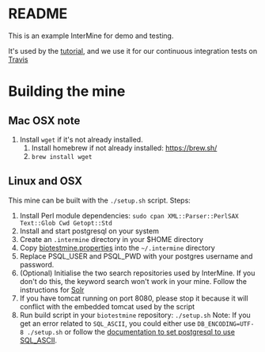 # README

This is an example InterMine for demo and testing.

It's used by the [tutorial](http://intermine.readthedocs.io/en/latest/get-started/tutorial), and we use it for our continuous integration tests on [Travis](https://travis-ci.org/intermine/intermine/builds)

# Building the mine

## Mac OSX note
1. Install `wget` if it's not already installed.
    1. Install homebrew if not already installed: https://brew.sh/ 
    2. `brew install wget`

## Linux and OSX

This mine can be built with the `./setup.sh` script.  Steps:

1. Install Perl module dependencies: `sudo cpan XML::Parser::PerlSAX Text::Glob Cwd Getopt::Std`
1. Install and start postgresql on your system
1. Create an `.intermine` directory in your $HOME directory
1. Copy [biotestmine.properties](https://github.com/intermine/biotestmine/blob/master/data/biotestmine.properties) into the  `~/.intermine` directory
1. Replace PSQL_USER and PSQL_PWD with your postgres username and password.
1. (Optional) Initialise the two search repositories used by InterMine. If you don't do this, the keyword search won't work in your mine. Follow the instructions for [Solr](https://intermine.readthedocs.io/en/latest/system-requirements/software/solr/)
1. If you have tomcat running on port 8080, please stop it because it will conflict with the embedded tomcat used by the script
1. Run build script in your `biotestmine` repository: `./setup.sh`
Note: If you get an error related to `SQL_ASCII`, you could either use `DB_ENCODING=UTF-8 ./setup.sh` or follow the [documentation to set postgresql to use SQL_ASCII](https://intermine.readthedocs.io/en/latest/system-requirements/software/postgres/postgres/#character-set-encoding).
